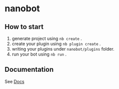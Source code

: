 # nanobot

## How to start

1. generate project using `nb create` .
2. create your plugin using `nb plugin create` .
3. writing your plugins under `nanobot/plugins` folder.
4. run your bot using `nb run` .

## Documentation

See [Docs](https://v2.nonebot.dev/)
